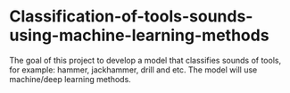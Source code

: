 # Classification-of-tools-sounds-using-machine-learning-methods

The goal of this project to develop a model that classifies
sounds of tools, for example: hammer, jackhammer, drill and etc.
The model will use machine/deep learning methods.
